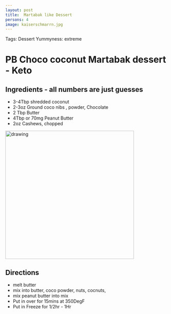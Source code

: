 ```yaml
---
layout: post
title:  Martabak like Dessert
persons: 4
image: kaiserschmarrn.jpg
---
```


Tags: Dessert
Yummyness: extreme

# PB Choco coconut Martabak dessert - Keto

## Ingredients - all numbers are just guesses

- 3-4Tbp shredded coconut
- 2-3oz Ground coco nibs , powder, Chocolate
- 2 Tbp Butter
- 4Tbp or 70mg Peanut Butter
- 2oz Cashews, chopped

<img src="http://www.lindsaypleskot.com/wp-content/uploads/2016/11/chocolate-3.jpg" alt="drawing" width="400">

## Directions

- melt butter
- mix into butter, coco powder, nuts, cocnuts,
- mix peanut butter into mix
- Put in over for 15mins at 350DegF
- Put in Freeze for 1/2hr - 1Hr
